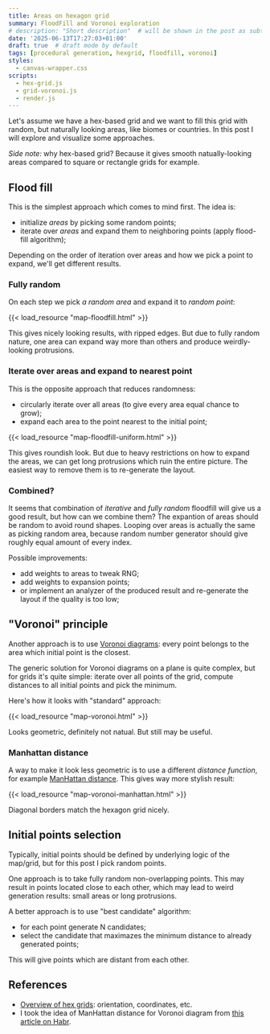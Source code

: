 ```yaml
---
title: Areas on hexagon grid
summary: FloodFill and Voronoi exploration
# description: "Short description"  # will be shown in the post as subtitle
date: '2025-06-13T17:27:03+01:00'
draft: true  # draft mode by default
tags: [procedural generation, hexgrid, floodfill, voronoi]
styles:
  - canvas-wrapper.css
scripts:
  - hex-grid.js
  - grid-voronoi.js
  - render.js
---
```


Let's assume we have a hex-based grid and we want to fill this grid with random,
but naturally looking areas, like biomes or countries.
In this post I will explore and visualize some approaches.

_Side note:_ why hex-based grid? Because it gives smooth natually-looking areas compared to
square or rectangle grids for example.

## Flood fill

This is the simplest approach which comes to mind first. The idea is:

- initialize _areas_ by picking some random points;
- iterate over _areas_ and expand them to neighboring points (apply flood-fill algorithm);

Depending on the order of iteration over areas and how we pick a point to expand,
we'll get different results.

### Fully random

On each step we pick _a random area_ and expand it to _random point_:

{{< load_resource "map-floodfill.html" >}}

This gives nicely looking results, with ripped edges. But due to fully random nature,
one area can expand way more than others and produce weirdly-looking protrusions.

### Iterate over areas and expand to nearest point

This is the opposite approach that reduces randomness:

- circularly iterate over all areas (to give every area equal chance to grow);
- expand each area to the point nearest to the initial point;

{{< load_resource "map-floodfill-uniform.html" >}}

This gives roundish look. But due to heavy restrictions on how to expand the areas,
we can get long protrusions which ruin the entire picture. The easiest way to remove them
is to re-generate the layout.

### Combined?

It seems that combination of _iterative_ and _fully random_ floodfill will give us a good result,
but how can we combine them? The expantion of areas should be random to avoid round shapes.
Looping over areas is actually the same as picking random area, because random number generator
should give roughly equal amount of every index.

Possible improvements:

- add weights to areas to tweak RNG;
- add weights to expansion points;
- or implement an analyzer of the produced result and re-generate the layout if the quality is too low;

## "Voronoi" principle

Another approach is to use [Voronoi diagrams](https://en.wikipedia.org/wiki/Voronoi_diagram):
every point belongs to the area which initial point is the closest.

The generic solution for Voronoi diagrams on a plane is quite complex, but for grids
it's quite simple: iterate over all points of the grid, compute distances to all initial points and pick the minimum.

Here's how it looks with "standard" approach:

{{< load_resource "map-voronoi.html" >}}

Looks geometric, definitely not natual. But still may be useful.

### Manhattan distance

A way to make it look less geometric is to use a different _distance function_,
for example [ManHattan distance](https://en.wikipedia.org/wiki/Taxicab_geometry).
This gives way more stylish result:

{{< load_resource "map-voronoi-manhattan.html" >}}

Diagonal borders match the hexagon grid nicely.

## Initial points selection

Typically, initial points should be defined by underlying logic of the map/grid,
but for this post I pick random points.

One approach is to take fully random non-overlapping points. This may result in points
located close to each other, which may lead to weird generation results: small areas or
long protrusions.

A better approach is to use "best candidate" algorithm:

- for each point generate N candidates;
- select the candidate that maximazes the minimum distance to already generated points;

This will give points which are distant from each other.

## References

- [Overview of hex grids](https://www.redblobgames.com/grids/hexagons/): orientation, coordinates, etc.
- I took the idea of ManHattan distance for Voronoi diagram from [this article on Habr](https://habr.com/ru/articles/794572/).
